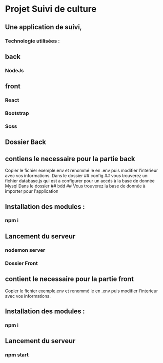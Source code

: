 # Projet Suivi de culture 

## Une application de suivi, 

### Technologie utilisées : 
## back
### NodeJs 

## front
### React
### Bootstrap
### Scss


## Dossier Back
## contiens le necessaire pour la partie back
Copier le fichier exemple.env et renommé le en .env puis modifier l'interieur avec vos informations.
Dans le dossier ## config ## 
vous trouverez un fichier database.js qui est a configurer pour un accés à la base de donnée Mysql
Dans le dossier ## bdd ##
Vous trouverez la base de donnée à importer pour l'application 

## Installation des modules :
### npm i 

## Lancement du serveur
### nodemon server

### Dossier Front
## contient le necessaire pour la partie front
Copier le fichier exemple.env et renommé le en .env puis modifier l'interieur avec vos informations.
## Installation des modules :
### npm i 

## Lancement du serveur
### npm start
